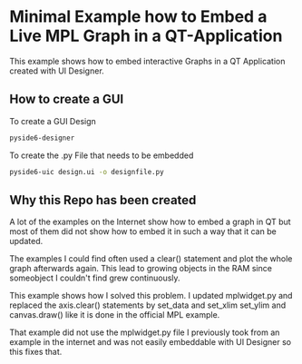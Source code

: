 # Minimal Example how to Embed a Live MPL Graph in a QT-Application

This example shows how to embed interactive Graphs in a QT Application created with UI Designer.

## How to create a GUI

To create a GUI Design
```bash
pyside6-designer
```
To create the .py File that needs to be embedded
```bash
pyside6-uic design.ui -o designfile.py
```

## Why this Repo has been created
A lot of the examples on the Internet show how to embed a graph in QT but most of them did not show how to embed it in such a way that it can be updated. 

The examples I could find often used a clear() statement and plot the whole graph afterwards again. This lead to growing objects in the RAM since someobject I couldn't find grew continuously.

This example shows how I solved this problem. I updated mplwidget.py and replaced the axis.clear() statements by set_data and set_xlim set_ylim and canvas.draw() like it is done in the official MPL example. 

That example did not use the mplwidget.py file I previously took from an example in the internet and was not easily embeddable with UI Designer so this fixes that.
